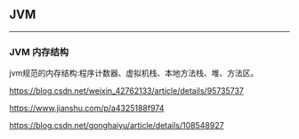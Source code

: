 ## JVM
---- 
### JVM 内存结构
jvm规范的内存结构:程序计数器、虚拟机栈、本地方法栈、堆、方法区。

https://blog.csdn.net/weixin_42762133/article/details/95735737

https://www.jianshu.com/p/a4325188f974

https://blog.csdn.net/gonghaiyu/article/details/108548927